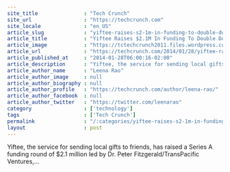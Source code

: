 ```yaml
---
site_title               : "Tech Crunch"
site_url                 : "https://techcrunch.com"
site_locale              : "en_US"
article_slug             : "yiftee-raises-s2-1m-in-funding-to-double-down-on-local-gifting"
article_title            : "Yiftee Raises $2.1M In Funding To Double Down On Local Gifting"
article_image            : "https://tctechcrunch2011.files.wordpress.com/2014/01/yiftee.jpg?w=382&h=287&crop=1"
article_url              : "https://techcrunch.com/2014/01/28/yiftee-raises-2-1m-in-funding-to-double-down-on-local-gifting/"
article_published_at     : "2014-01-28T06:00:16-02:00"
article_description      : "Yiftee, the service for sending local gifts to friends, has raised a Series A funding round of $2.1 million led by Dr. Peter Fitzgerald/TransPacific Ventures,..."
article_author_name      : "Leena Rao"
article_author_image     : null
article_author_biography : null
article_author_profile   : "https://techcrunch.com/author/leena-rao/"
article_author_facebook  : null
article_author_twitter   : "https://twitter.com/leenarao"
category                 : ['technology']
tags                     : ['Tech Crunch']
permalink                : "/:categories/yiftee-raises-s2-1m-in-funding-to-double-down-on-local-gifting/"
layout                   : post
---
```


Yiftee, the service for sending local gifts to friends, has raised a Series A funding round of $2.1 million led by Dr. Peter Fitzgerald/TransPacific Ventures,...
